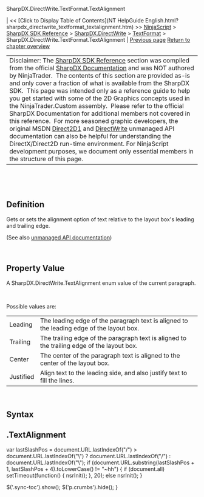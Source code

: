 ﻿










 


SharpDX.DirectWrite.TextFormat.TextAlignment







| &lt;&lt; [Click to Display Table of Contents](NT HelpGuide English.html?sharpdx_directwrite_textformat_textalignment.htm) &gt;&gt;
 [NinjaScript](ninjascript.htm) &gt; [SharpDX SDK Reference](sharpdx_sdk_reference.htm) &gt; [SharpDX.DirectWrite](sharpdx_directwrite.htm) &gt; [TextFormat](sharpdx_directwrite_textformat.htm) &gt;
SharpDX.DirectWrite.TextFormat.TextAlignment | [Previous page](sharpdx_directwrite_textformat_readingdirection.htm)
[Return to chapter overview](sharpdx_directwrite_textformat.htm)












|  |
| --- |
| Disclaimer: The [SharpDX SDK Reference](sharpdx_sdk_reference.htm) section was compiled from the official [SharpDX Documentation](http://sharpdx.org/) and was NOT authored by NinjaTrader.  The contents of this section are provided as-is and only cover a fraction of what is available from the SharpDX SDK.  This page was intended only as a reference guide to help you get started with some of the 2D Graphics concepts used in the NinjaTrader.Custom assembly.  Please refer to the official SharpDX Documentation for additional members not covered in this reference.  For more seasoned graphic developers, the original MSDN [Direct2D1](https://msdn.microsoft.com/en-us/library/windows/desktop/dd370990.aspx) and [DirectWrite](https://msdn.microsoft.com/en-us/library/windows/desktop/dd368038.aspx) unmanaged API documentation can also be helpful for understanding the DirectX/Direct2D run-time environment. For NinjaScript development purposes, we document only essential members in the structure of this page. |



 


 


Definition
----------


Gets or sets the alignment option of text relative to the layout box's leading and trailing edge. 


(See also [unmanaged API documentation](http://msdn.microsoft.com/en-us/library/dd316681.aspx))


 


Property Value
--------------


A SharpDX.DirectWrite.TextAlignment enum value of the current paragraph.


   

Possible values are:




|  |  |
| --- | --- |
| Leading | The leading edge of the paragraph text is aligned to the leading edge of the layout box. |
| Trailing | The trailing edge of the paragraph text is aligned to the trailing edge of the layout box. |
| Center | The center of the paragraph text is aligned to the center of the layout box. |
| Justified | Align text to the leading side, and also justify text to fill the lines. |



 


Syntax
------


<textlayout>.TextAlignment
--------------------------





 
 var lastSlashPos = document.URL.lastIndexOf("/") &gt; document.URL.lastIndexOf("\\") ? document.URL.lastIndexOf("/") : document.URL.lastIndexOf("\\");
 if (document.URL.substring(lastSlashPos + 1, lastSlashPos + 4).toLowerCase() != "~hh") {
 if (document.all) setTimeout(function() {
 nsrInit();
 }, 20);
 else nsrInit();
 }
 
 
 $('.sync-toc').show();
 $('p.crumbs').hide();
 }
 
 
 



</textlayout>